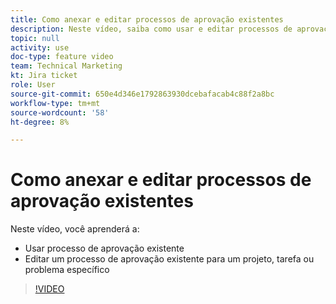 ```yaml
---
title: Como anexar e editar processos de aprovação existentes
description: Neste vídeo, saiba como usar e editar processos de aprovação existentes para projetos, tarefas ou problemas.
topic: null
activity: use
doc-type: feature video
team: Technical Marketing
kt: Jira ticket
role: User
source-git-commit: 650e4d346e1792863930dcebafacab4c88f2a8bc
workflow-type: tm+mt
source-wordcount: '58'
ht-degree: 8%

---
```


# Como anexar e editar processos de aprovação existentes

Neste vídeo, você aprenderá a:

* Usar processo de aprovação existente
* Editar um processo de aprovação existente para um projeto, tarefa ou problema específico

>[!VIDEO](https://video.tv.adobe.com/v/335226/?quality=12&learn=on)
